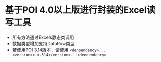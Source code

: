# 基于POI 4.0以上版进行封装的Excel读写工具
- 所有方法通过Excels静态类调用
- 数据类型增加支持DataRow类型
- 若使用POI 3.14版本，请使用 ``<denpendency>...<version>x.x.314</version>...<dendendency>``